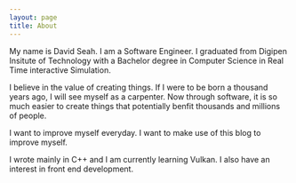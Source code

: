 ```yaml
---
layout: page
title: About
---
```

My name is David Seah. I am a Software Engineer. 
I graduated from Digipen Insitute of Technology with a Bachelor degree in Computer Science in Real Time interactive Simulation.

I believe in the value of creating things. If I were to be born a thousand years ago, I will see myself as a carpenter. 
Now through software, it is so much easier to create things that potentially benfit thousands and millions of people.

I want to improve myself everyday. I want to make use of this blog to improve myself. 

I wrote mainly in C++ and I am currently learning Vulkan. I also have an interest in front end development. 

